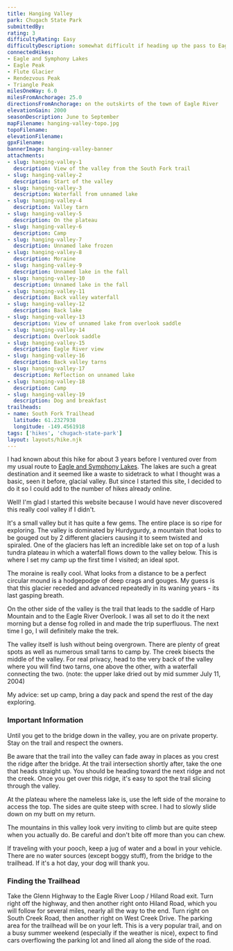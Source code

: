 ```yaml
---
title: Hanging Valley
park: Chugach State Park
submittedBy: 
rating: 3
difficultyRating: Easy
difficultyDescription: somewhat difficult if heading up the pass to Eagle River Overlook.  Be careful climbing around and exploring.  The trail is sometimes hard to find but the destination is obvious.
connectedHikes:
- Eagle and Symphony Lakes
- Eagle Peak
- Flute Glacier
- Rendezvous Peak
- Triangle Peak
milesOneWay: 6.0
milesFromAnchorage: 25.0
directionsFromAnchorage: on the outskirts of the town of Eagle River
elevationGain: 2000
seasonDescription: June to September
mapFilename: hanging-valley-topo.jpg
topoFilename: 
elevationFilename: 
gpxFilename: 
bannerImage: hanging-valley-banner
attachments:
- slug: hanging-valley-1
  description: View of the valley from the South Fork trail
- slug: hanging-valley-2
  description: Start of the valley
- slug: hanging-valley-3
  description: Waterfall from unnamed lake
- slug: hanging-valley-4
  description: Valley tarn
- slug: hanging-valley-5
  description: On the plateau
- slug: hanging-valley-6
  description: Camp
- slug: hanging-valley-7
  description: Unnamed lake frozen
- slug: hanging-valley-8
  description: Moraine
- slug: hanging-valley-9
  description: Unnamed lake in the fall
- slug: hanging-valley-10
  description: Unnamed lake in the fall
- slug: hanging-valley-11
  description: Back valley waterfall
- slug: hanging-valley-12
  description: Back lake
- slug: hanging-valley-13
  description: View of unnamed lake from overlook saddle
- slug: hanging-valley-14
  description: Overlook saddle
- slug: hanging-valley-15
  description: Eagle River view
- slug: hanging-valley-16
  description: Back valley tarns
- slug: hanging-valley-17
  description: Reflection on unnamed lake
- slug: hanging-valley-18
  description: Camp
- slug: hanging-valley-19
  description: Dog and breakfast
trailheads:
- name: South Fork Trailhead
  latitude: 61.2327938
  longitude: -149.4561918
tags: ['hikes', 'chugach-state-park']
layout: layouts/hike.njk
---
```

I had known about this hike for about 3 years before I ventured over from my usual route to [Eagle and Symphony Lakes](/hikes/eagle-and-symphony-lakes/ "Eagle and Symphony Lakes"). The lakes are such a great destination and it seemed like a waste to sidetrack to what I thought was a basic, seen it before, glacial valley. But since I started this site, I decided to do it so I could add to the number of hikes already online.

Well! I'm glad I started this website because I would have never discovered this really cool valley if I didn't.

It's a small valley but it has quite a few gems. The entire place is so ripe for exploring. The valley is dominated by Hurdygurdy, a mountain that looks to be gouged out by 2 different glaciers causing it to seem twisted and spiraled. One of the glaciers has left an incredible lake set on top of a lush tundra plateau in which a waterfall flows down to the valley below. This is where I set my camp up the first time I visited; an ideal spot.

The moraine is really cool. What looks from a distance to be a perfect circular mound is a hodgepodge of deep crags and gouges. My guess is that this glacier receded and advanced repeatedly in its waning years - its last gasping breath.

On the other side of the valley is the trail that leads to the saddle of Harp Mountain and to the Eagle River Overlook. I was all set to do it the next morning but a dense fog rolled in and made the trip superfluous. The next time I go, I will definitely make the trek.

The valley itself is lush without being overgrown. There are plenty of great spots as well as numerous small tarns to camp by. The creek bisects the middle of the valley. For real privacy, head to the very back of the valley where you will find two tarns, one above the other, with a waterfall connecting the two. (note: the upper lake dried out by mid summer July 11, 2004)

My advice: set up camp, bring a day pack and spend the rest of the day exploring.

### Important Information

Until you get to the bridge down in the valley, you are on private property. Stay on the trail and respect the owners.

Be aware that the trail into the valley can fade away in places as you crest the ridge after the bridge. At the trail intersection shortly after, take the one that heads straight up. You should be heading toward the next ridge and not the creek. Once you get over this ridge, it's easy to spot the trail slicing through the valley.

At the plateau where the nameless lake is, use the left side of the moraine to access the top. The sides are quite steep with scree. I had to slowly slide down on my butt on my return.

The mountains in this valley look very inviting to climb but are quite steep when you actually do. Be careful and don't bite off more than you can chew.

If traveling with your pooch, keep a jug of water and a bowl in your vehicle. There are no water sources (except boggy stuff), from the bridge to the trailhead. If it's a hot day, your dog will thank you.

### Finding the Trailhead

Take the Glenn Highway to the Eagle River Loop / Hiland Road exit. Turn right off the highway, and then another right onto Hiland Road, which you will follow for several miles, nearly all the way to the end. Turn right on South Creek Road, then another right on West Creek Drive. The parking area for the trailhead will be on your left. This is a very popular trail, and on a busy summer weekend (especially if the weather is nice), expect to find cars overflowing the parking lot and lined all along the side of the road.
